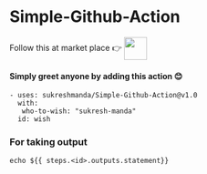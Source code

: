# Simple-Github-Action

Follow this at market place 👉 [<img src = "https://avatars0.githubusercontent.com/u/44036562?s=200&v=4" width= "40px" style=" vertical-align: middle;">](https://github.com/marketplace/actions/simple-github-action)

#### Simply greet anyone by adding this action 😊
```
- uses: sukreshmanda/Simple-Github-Action@v1.0
  with:
   who-to-wish: "sukresh-manda"
  id: wish
```

### For taking output 
```
echo ${{ steps.<id>.outputs.statement}}
```
